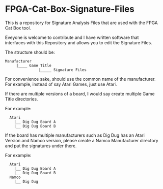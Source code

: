 # FPGA-Cat-Box-Signature-Files
This is a repository for Signature Analysis Files that are used with the FPGA Cat Box tool.

Eveyone is welcome to contribute and I have written software that interfaces with this Repository and allows you to edit the Signature Files.

The structure should be:

```
Manufacturer 
     |____ Game Title
               |_____ Signature Files
```               
               
For convenience sake, should use the common name of the manufacturer.  For example, instead of say Atari Games, just use Atari.

If there are multiple versions of a board, I would say create multiple Game Title directories.

For example:
```
  Atari
    |__ Dig Dug Board A
    |__ Dig Dug Board B
```

If the board has multiple manufacturers such as Dig Dug has an Atari Version and Namco version, please create a Namco Manufacturer directory and put the signatures under there.

For example:
```
  Atari
    |__ Dig Dug Board A
    |__ Dig Dug Board B
  Namco
    |__ Dig Dug
```    
    
